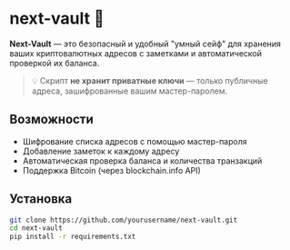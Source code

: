 # next-vault 🔐

**Next-Vault** — это безопасный и удобный "умный сейф" для хранения ваших криптовалютных адресов с заметками и автоматической проверкой их баланса.

> 💡 Скрипт **не хранит приватные ключи** — только публичные адреса, зашифрованные вашим мастер-паролем.

## Возможности
- Шифрование списка адресов с помощью мастер-пароля
- Добавление заметок к каждому адресу
- Автоматическая проверка баланса и количества транзакций
- Поддержка Bitcoin (через blockchain.info API)

## Установка
```bash
git clone https://github.com/yourusername/next-vault.git
cd next-vault
pip install -r requirements.txt
